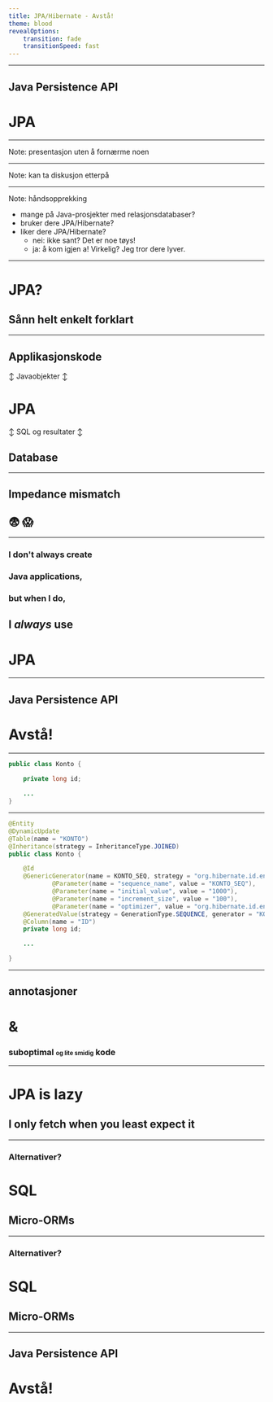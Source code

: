 ```yaml
---
title: JPA/Hibernate - Avstå!
theme: blood
revealOptions:
    transition: fade
    transitionSpeed: fast    
---
```



---

## Java Persistence API

# JPA

---

<!-- .slide: data-background="./img/hugging-kittens2.jpg" -->

Note: presentasjon uten å fornærme noen

---

<!-- .slide: data-background="./img/catpunch2.jpg" -->

Note: kan ta diskusjon etterpå

---

<!-- .slide: data-background="./img/raised-hands.jpg" -->


Note: håndsopprekking
- mange på Java-prosjekter med relasjonsdatabaser?
- bruker dere JPA/Hibernate?
- liker dere JPA/Hibernate?
    - nei: ikke sant? Det er noe tøys!
    - ja: å kom igjen a! Virkelig? Jeg tror dere lyver.

---

<!-- .slide: data-background="./img/blue-shirt-headscratch.jpg" -->

# JPA?

## Sånn helt enkelt forklart

---

## Applikasjonskode

↕️ Javaobjekter ↕️ <!-- .element: class="fragment" data-fragment-index="3"--> 

# JPA <!-- .element: class="fragment" data-fragment-index="1" style="background-image: url(./img/brickwall.jpg); background-size: cover;"--> 

↕️ SQL og resultater ↕️  <!-- .element: class="fragment" data-fragment-index="2"--> 

## Database


---

## Impedance mismatch

## 😨 😱 <!-- .element: class="fragment" data-fragment-index="1"--> 





---

<!-- .slide: data-background="./img/most-interesting-man2.jpg" -->

### I don't always create 
### Java applications,

### but when I do, 
## I <em>always</em> use 
# JPA


---

## Java Persistence API

# Avstå!


---

```java
public class Konto {
    
    private long id;

    ...
}
```


---

```java
@Entity
@DynamicUpdate
@Table(name = "KONTO")
@Inheritance(strategy = InheritanceType.JOINED)
public class Konto {

    @Id
    @GenericGenerator(name = KONTO_SEQ, strategy = "org.hibernate.id.enhanced.SequenceStyleGenerator", parameters = {
            @Parameter(name = "sequence_name", value = "KONTO_SEQ"),
            @Parameter(name = "initial_value", value = "1000"),
            @Parameter(name = "increment_size", value = "100"),
            @Parameter(name = "optimizer", value = "org.hibernate.id.enhanced.PooledOptimizer") })
    @GeneratedValue(strategy = GenerationType.SEQUENCE, generator = "KONTO_SEQ")
    @Column(name = "ID")
    private long id;

    ...

}
```

---

## annotasjoner 

# & <!-- .element: class="fragment" data-fragment-index="2" -->

### suboptimal <!-- .element: class="fragment" data-fragment-index="2" --> <span style="font-size: 0.7em">og lite smidig</span> kode <!-- .element: class="fragment" data-fragment-index="2" -->

---

<!-- .slide: data-background="./img/boxer-sleeping.jpg" -->

# JPA is lazy <!-- .element: style="padding-bottom: 1.2em" -->

## I only fetch when you least expect it

---

### Alternativer?

# SQL               <!-- .element: class="fragment" data-fragment-index="2"--> 
## Micro-ORMs       <!-- .element: class="fragment" data-fragment-index="3"--> 

---

<!-- .slide: data-background="./img/rainbow.jpg" -->

### Alternativer?

# SQL
## Micro-ORMs

---

## Java Persistence API

# Avstå!
